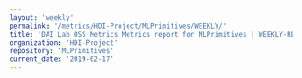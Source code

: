 ```yaml
---
layout: 'weekly'
permalink: '/metrics/HDI-Project/MLPrimitives/WEEKLY/'
title: 'DAI Lab OSS Metrics Metrics report for MLPrimitives | WEEKLY-REPORT-2019-02-17'
organization: 'HDI-Project'
repository: 'MLPrimitives'
current_date: '2019-02-17'
---
```


